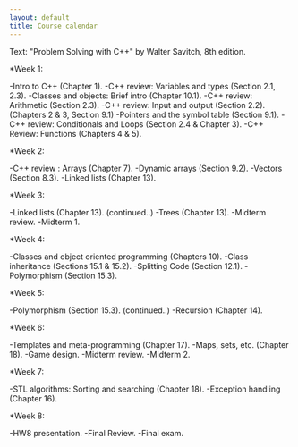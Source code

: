```yaml
---
layout: default
title: Course calendar
---
```


Text: "Problem Solving with C++" by Walter Savitch, 8th edition.



*Week 1:

-Intro to C++ (Chapter 1).
-C++ review: Variables and types (Section 2.1, 2.3).
-Classes and objects: Brief intro (Chapter 10.1).
-C++ review: Arithmetic (Section 2.3).
-C++ review: Input and output (Section 2.2). (Chapters 2 & 3, Section 9.1)
-Pointers and the symbol table (Section 9.1).
-C++ review: Conditionals and Loops (Section 2.4 & Chapter 3).
-C++ Review: Functions (Chapters 4 & 5).


*Week 2:

-C++ review : Arrays (Chapter 7).
-Dynamic arrays (Section 9.2).
-Vectors (Section 8.3).
-Linked lists (Chapter 13).


*Week 3:

-Linked lists (Chapter 13). (continued..)
-Trees (Chapter 13).
-Midterm review.
-Midterm 1.


*Week 4:

-Classes and object oriented programming (Chapters 10).
-Class inheritance (Sections 15.1 & 15.2).
-Splitting Code (Section 12.1).
-Polymorphism (Section 15.3).


*Week 5:

-Polymorphism (Section 15.3). (continued..)
-Recursion (Chapter 14).


*Week 6:

-Templates and meta-programming (Chapter 17).
-Maps, sets, etc. (Chapter 18).
-Game design.
-Midterm review.
-Midterm 2.


*Week 7:

-STL algorithms: Sorting and searching (Chapter 18).
-Exception handling (Chapter 16).


*Week 8:

-HW8 presentation.
-Final Review.
-Final exam.

